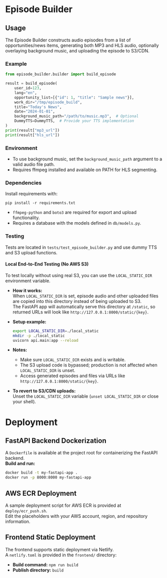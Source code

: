 # Episode Builder

## Usage

The Episode Builder constructs audio episodes from a list of opportunities/news items, generating both MP3 and HLS audio, optionally overlaying background music, and uploading the episode to S3/CDN.

### Example

```python
from episode_builder.builder import build_episode

result = build_episode(
    user_id=123,
    lang="en",
    opportunity_list=[{"id": 1, "title": "Sample news"}],
    work_dir="/tmp/episode_build",
    title="Today's News",
    date="2024-01-01",
    background_music_path="/path/to/music.mp3",  # Optional
    DummyTTS=DummyTTS,  # Provide your TTS implementation
)
print(result["mp3_url"])
print(result["hls_url"])
```

### Environment

- To use background music, set the `background_music_path` argument to a valid audio file path.
- Requires ffmpeg installed and available on PATH for HLS segmenting.

### Dependencies

Install requirements with:

```
pip install -r requirements.txt
```

- `ffmpeg-python` and `boto3` are required for export and upload functionality.
- Requires a database with the models defined in `db/models.py`.

### Testing

Tests are located in `tests/test_episode_builder.py` and use dummy TTS and S3 upload functions.

#### Local End-to-End Testing (No AWS S3)

To test locally without using real S3, you can use the `LOCAL_STATIC_DIR` environment variable.

- **How it works:**  
  When `LOCAL_STATIC_DIR` is set, episode audio and other uploaded files are copied into this directory instead of being uploaded to S3.  
  The FastAPI app will automatically serve this directory at `/static`, so returned URLs will look like `http://127.0.0.1:8000/static/{key}`.

- **Setup example:**
  ```sh
  export LOCAL_STATIC_DIR=./local_static
  mkdir -p ./local_static
  uvicorn api.main:app --reload
  ```

- **Notes:**
  - Make sure `LOCAL_STATIC_DIR` exists and is writable.
  - The S3 upload code is bypassed; production is not affected when `LOCAL_STATIC_DIR` is unset.
  - Access generated episodes and files via URLs like `http://127.0.0.1:8000/static/{key}`.

- **To revert to S3/CDN uploads:**  
  Unset the `LOCAL_STATIC_DIR` variable (`unset LOCAL_STATIC_DIR` or close your shell).

# Deployment

## FastAPI Backend Dockerization

A `Dockerfile` is available at the project root for containerizing the FastAPI backend.  
**Build and run:**
```sh
docker build -t my-fastapi-app .
docker run -p 8000:8000 my-fastapi-app
```

## AWS ECR Deployment

A sample deployment script for AWS ECR is provided at `deploy/ecr_push.sh`.  
Edit the placeholders with your AWS account, region, and repository information.

## Frontend Static Deployment

The frontend supports static deployment via Netlify.  
A `netlify.toml` is provided in the `frontend/` directory:

- **Build command:** `npm run build`
- **Publish directory:** `build`